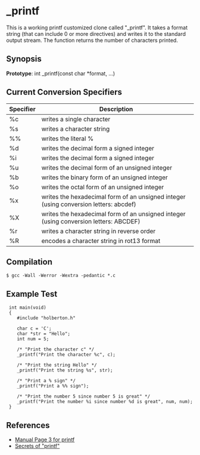 # _printf
This is a working printf customized clone called "_printf". It takes a format string
(that can include 0 or more directives) and writes it to the standard output
stream. The function returns the number of characters printed.

## Synopsis
**Prototype**: int _printf(const char *format, ...)

## Current Conversion Specifiers
| Specifier | Description |
| --------  | ----------- |
| %c | writes a single character |
| %s | writes a character string |
| %% | writes the literal % |
| %d | writes the decimal form a signed integer |
| %i | writes the decimal form a signed integer |
| %u | writes the decimal form of an unsigned integer |
| %b | writes the binary form of an unsigned integer |
| %o | writes the octal form of an unsigned integer |
| %x | writes the hexadecimal form of an unsigned integer (using conversion letters: abcdef) |
| %X | writes the hexadecimal form of an unsigned integer (using conversion letters: ABCDEF) |
| %r |  writes a character string in reverse order |
| %R | encodes a character string in rot13 format |

## Compilation
```
$ gcc -Wall -Werror -Wextra -pedantic *.c
```

## Example Test
```
 int main(void)
 {
    #include "holberton.h"

    char c = 'C';
    char *str = "Hello";
    int num = 5;

    /* "Print the character c" */
    _printf("Print the character %c", c);

    /* "Print the string Hello" */
    _printf("Print the string %s", str);

    /* "Print a % sign" */
    _printf("Print a %% sign");

    /* "Print the number 5 since number 5 is great" */
    _printf("Print the number %i since number %d is great", num, num);
 }
```
## References
* [Manual Page 3 for printf](https://linux.die.net/man/3/printf)
* [Secrets of "printf"](https://www.cypress.com/file/54761/download)